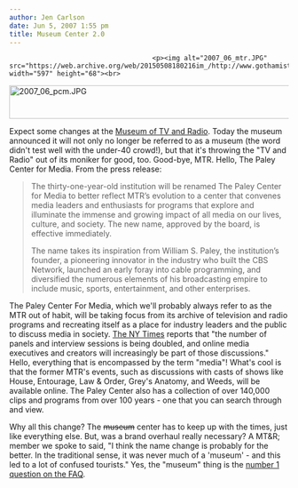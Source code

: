 ```yaml
---
author: Jen Carlson
date: Jun 5, 2007 1:55 pm
title: Museum Center 2.0
---
```


	
										<p><img alt="2007_06_mtr.JPG" src="https://web.archive.org/web/20150508180216im_/http://www.gothamist.com/attachments/jen/2007_06_mtr.JPG" width="597" height="68"><br>
<img alt="2007_06_pcm.JPG" src="https://web.archive.org/web/20150508180216im_/http://www.gothamist.com/attachments/jen/2007_06_pcm.JPG" width="600" height="60"></p>

<p>Expect some changes at the <a href="https://web.archive.org/web/20150508180216/http://mtr.org/">Museum of TV and Radio</a>. Today the museum announced it will not only no longer be referred to as a museum (the word didn&apos;t test well with the under-40 crowd!), but that it&apos;s throwing the &quot;TV and Radio&quot; out of its moniker for good, too. Good-bye, MTR.  Hello, The Paley Center for Media.  From the press release:</p><blockquote>The thirty-one-year-old institution will be renamed The Paley Center for Media to better reflect MTR&#x2019;s evolution to a center that convenes media leaders and enthusiasts for programs that explore and illuminate the immense and growing impact of all media on our lives, culture, and society. The new name, approved by the board, is effective immediately.<p></p>

<p>The name takes its inspiration from William S. Paley, the institution&#x2019;s founder, a pioneering innovator in the industry who built the CBS Network, launched an early foray into cable programming, and diversified the numerous elements of his broadcasting empire to include music, sports, entertainment, and other enterprises.</p></blockquote>The Paley Center For Media, which we&apos;ll probably always refer to as the MTR out of habit, will be taking focus from its archive of television and radio programs and recreating itself as a place for industry leaders and the public to discuss media in society. <a href="https://web.archive.org/web/20150508180216/http://www.nytimes.com/2007/06/05/arts/design/05pale.html?_r=1&amp;ref=arts&amp;oref=slogin">The NY Times</a> reports that &quot;the number of panels and interview sessions is being doubled, and online media executives and creators will increasingly be part of those discussions.&quot; Hello, everything that is encompassed by the term &quot;media&quot;!  What&apos;s cool is that the former MTR&apos;s events, such as discussions with casts of shows like House, Entourage, Law &amp; Order, Grey&apos;s Anatomy, and Weeds, will be available online.  The Paley Center also has a collection of over 140,000 clips and programs from over 100 years - one that you can search through and view.<p></p>

<p>Why all this change? The <strike>museum</strike> center has to keep up with the times, just like everything else. But, was a brand overhaul really necessary?  A MT&amp;R; member we spoke to said, &quot;I think the name change is probably for the better. In the traditional sense, it was never much of a &apos;museum&apos; - and this led to a lot of confused tourists.&quot; Yes, the &quot;museum&quot; thing is the <a href="https://web.archive.org/web/20150508180216/http://www.mtr.org/about/about-faq.htm#see">number 1 question on the FAQ</a>.</p>					
										
									
				